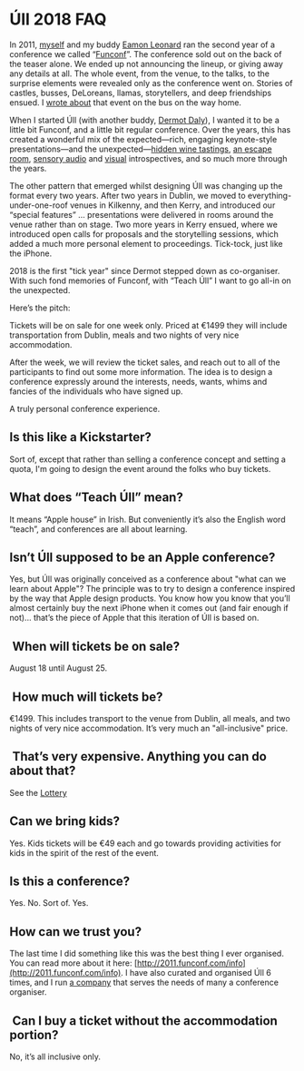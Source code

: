 # Úll 2018 FAQ

In 2011, [myself](https://twitter.com/paulca) and my buddy [Eamon Leonard](https://twitter.com/eamonleonard) ran the second year of a conference we called “[Funconf](http://2011.funconf.com)”. The conference sold out on the back of the teaser alone. We ended up not announcing the lineup, or giving away any details at all. The whole event, from the venue, to the talks, to the surprise elements were revealed only as the conference went on. Stories of castles, busses, DeLoreans, llamas, storytellers, and deep friendships ensued. I [wrote about](http://2011.funconf.com/info) that event on the bus on the way home.

When I started Úll (with another buddy, [Dermot Daly](https://twitter.com/dermdaly)), I wanted it to be a little bit Funconf, and a little bit regular conference. Over the years, this has created a wonderful mix of the expected—rich, engaging keynote-style presentations—and the unexpected—[hidden wine tastings](https://bazscott.com/blog/2014/05/08/Ull-2014/), [an escape room](https://player.fm/series/ll-radio/17-chadwick-severns-escape-room-2017), [sensory audio](http://jenniferbrook.com/work/the-time-machine) and [visual](https://radiopublic.com/supertop-podcast-6Vdx9G/ep/s1!546e8) introspectives, and so much more through the years.

The other pattern that emerged whilst designing Úll was changing up the format every two years. After two years in Dublin, we moved to everything-under-one-roof venues in Kilkenny, and then Kerry, and introduced our “special features” … presentations were delivered in rooms around the venue rather than on stage. Two more years in Kerry ensued, where we introduced open calls for proposals and the storytelling sessions, which added a much more personal element to proceedings. Tick-tock, just like the iPhone.

2018 is the first "tick year" since Dermot stepped down as co-organiser. With such fond memories of Funconf, with “Teach Úll” I want to go all-in on the unexpected.

Here’s the pitch:

Tickets will be on sale for one week only. Priced at €1499 they will include transportation from Dublin, meals and two nights of very nice accommodation.

After the week, we will review the ticket sales, and reach out to all of the participants to find out some more information. The idea is to design a conference expressly around the interests, needs, wants, whims and fancies of the individuals who have signed up.

A truly personal conference experience.

## Is this like a Kickstarter?

Sort of, except that rather than selling a conference concept and setting a quota, I'm going to design the event around the folks who buy tickets.

## What does “Teach Úll” mean?

It means “Apple house” in Irish. But conveniently it’s also the English word “teach”, and conferences are all about learning.

## Isn’t Úll supposed to be an Apple conference?

Yes, but Úll was originally conceived as a conference about "what can we learn about Apple"? The principle was to try to design a conference inspired by the way that Apple design products. You know how you know that you’ll almost certainly buy the next iPhone when it comes out (and fair enough if not)... that’s the piece of Apple that this iteration of Úll is based on.

##  When will tickets be on sale?

August 18 until August 25.

##  How much will tickets be?

€1499. This includes transport to the venue from Dublin, all meals, and two nights of very nice accommodation. It’s very much an "all-inclusive" price.

##  That’s very expensive. Anything you can do about that?

See the [Lottery](/pricey)

## Can we bring kids?

Yes. Kids tickets will be €49 each and go towards providing activities for kids in the spirit of the rest of the event.

## Is this a conference?

Yes. No. Sort of. Yes.

## How can we trust you?

The last time I did something like this was the best thing I ever organised. You can read more about it here: [http://2011.funconf.com/info](http://2011.funconf.com/info). I have also curated and organised Úll 6 times, and I run [a company](https://ti.to) that serves the needs of many a conference organiser.

##  Can I buy a ticket without the accommodation portion?

No, it’s all inclusive only.
